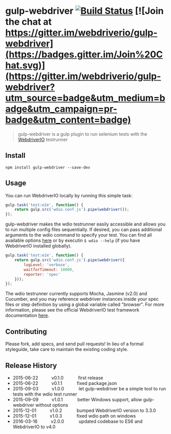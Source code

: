gulp-webdriver [![Build Status](https://travis-ci.org/webdriverio/gulp-webdriver.svg?branch=master)](https://travis-ci.org/webdriverio/gulp-webdriver) [![Join the chat at https://gitter.im/webdriverio/gulp-webdriver](https://badges.gitter.im/Join%20Chat.svg)](https://gitter.im/webdriverio/gulp-webdriver?utm_source=badge&utm_medium=badge&utm_campaign=pr-badge&utm_content=badge)
==============

> gulp-webdriver is a gulp plugin to run selenium tests with the [WebdriverIO](http://webdriver.io) testrunner

## Install

```shell
npm install gulp-webdriver --save-dev
```

## Usage

You can run WebdriverIO locally by running this simple task:

```js
gulp.task('test:e2e', function() {
    return gulp.src('wdio.conf.js').pipe(webdriver());
});
```

gulp-webdriver makes the wdio testrunner easily accessible and allows you to run multiple config files
sequentially. If desired, you can pass additional arguments to the wdio command to specify your test.
You can find all available options [here](http://webdriver.io/guide/testrunner/gettingstarted.html)
or by executin `$ wdio --help` (if you have WebdriverIO installed globally).

```js
gulp.task('test:e2e', function() {
    return gulp.src('wdio.conf.js').pipe(webdriver({
        logLevel: 'verbose',
        waitforTimeout: 10000,
        reporter: 'spec'
    }));
});
```

The wdio testrunner currently supports Mocha, Jasmine (v2.0) and Cucumber, and you may reference webdriver instances inside your spec files or step definition by using a global variable called "browser". For more information, please see the official WebdriverIO test framework documentation [here](http://webdriver.io/guide/testrunner/frameworks.html).

## Contributing
Please fork, add specs, and send pull requests! In lieu of a formal styleguide, take care to
maintain the existing coding style.

## Release History
* 2015-06-22   v0.1.0       first release
* 2015-06-22   v0.1.1       fixed package.json
* 2015-09-03   v1.0.0       let gulp-webdriver be a simple tool to run tests with the wdio test runner
* 2015-09-09   v1.0.1       better Windows support, allow gulp-webdriver without options
* 2015-12-01   v1.0.2       bumped WebdriverIO version to 3.3.0
* 2015-12-01   v1.0.3       fixed wdio path on windows
* 2016-03-16   v2.0.0       updated codebase to ES6 and WebdriverIO to v4.0
